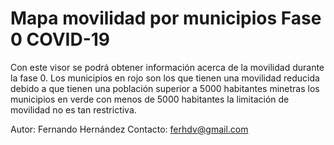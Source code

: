 # Mapa movilidad por municipios Fase 0 COVID-19
Con este visor se podrá obtener información acerca de la movilidad durante la fase 0. Los municipios en rojo son los que tienen una movilidad reducida debido a que tienen una población superior a 5000 habitantes 
minetras los municipios en verde con menos de 5000 habitantes la limitación de movilidad no es tan restrictiva.  



Autor: Fernando Hernández 
Contacto: ferhdv@gmail.com
